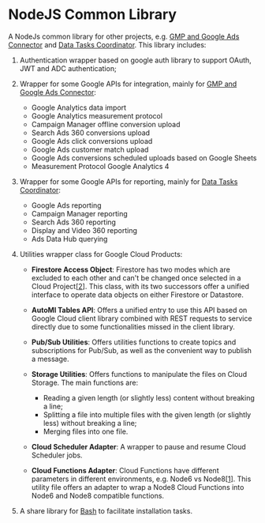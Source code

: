 # NodeJS Common Library

<!--* freshness: { owner: 'lushu' reviewed: '2021-06-01' } *-->

A NodeJs common library for other projects, e.g. [GMP and Google Ads 
Connector] and [Data Tasks Coordinator]. This library includes:

1.  Authentication wrapper based on google auth library to support OAuth, JWT
    and ADC authentication;

1.  Wrapper for some Google APIs for integration, mainly for [GMP and Google Ads 
 Connector]:

    *   Google Analytics data import
    *   Google Analytics measurement protocol
    *   Campaign Manager offline conversion upload    
    *   Search Ads 360 conversions upload
    *   Google Ads click conversions upload
    *   Google Ads customer match upload
    *   Google Ads conversions scheduled uploads based on Google Sheets
    *   Measurement Protocol Google Analytics 4

1.  Wrapper for some Google APIs for reporting, mainly for [Data Tasks Coordinator]:

    *   Google Ads reporting
    *   Campaign Manager reporting
    *   Search Ads 360 reporting
    *   Display and Video 360 reporting
    *   Ads Data Hub querying

1.  Utilities wrapper class for Google Cloud Products:

    *   **Firestore Access Object**: Firestore has two modes which are excluded
        to each other and can't be changed once selected in a Cloud
        Project[[2]]. This class, with its two successors offer a unified
        interface to operate data objects on either Firestore or Datastore.

    *  **AutoMl Tables API**: Offers a unified entry to use this API based on 
        Google Cloud client library combined with REST requests to service 
        directly due to some functionalities missed in the client library.

    *   **Pub/Sub Utilities**: Offers utilities functions to create topics and
        subscriptions for Pub/Sub, as well as the convenient way to publish a
        message.

    *   **Storage Utilities**: Offers functions to manipulate the files on Cloud
        Storage. The main functions are:

        *   Reading a given length (or slightly less) content without breaking a
            line;
        *   Splitting a file into multiple files with the given length (or
            slightly less) without breaking a line;
        *   Merging files into one file.
    
    *  **Cloud Scheduler Adapter**: A wrapper to pause and resume Cloud 
       Scheduler jobs.
    
    *  **Cloud Functions Adapter**: Cloud Functions have different parameters
       in different environments, e.g. Node6 vs Node8[[1]]. This utility file
       offers an adapter to wrap a Node8 Cloud Functions into Node6 and Node8
       compatible functions.
       
1. A share library for [Bash] to facilitate installation tasks.

[GMP and Google Ads Connector]:https://github.com/GoogleCloudPlatform/cloud-for-marketing/tree/master/marketing-analytics/activation/gmp-googleads-connector
[Data Tasks Coordinator]:https://github.com/GoogleCloudPlatform/cloud-for-marketing/tree/master/marketing-analytics/activation/data-tasks-coordinator
[1]:https://cloud.google.com/functions/docs/writing/background#functions-writing-background-hello-pubsub-node8-10
[2]:https://cloud.google.com/datastore/docs/concepts/overview#comparison_with_traditional_databases
[Bash]:https://www.gnu.org/software/bash/
